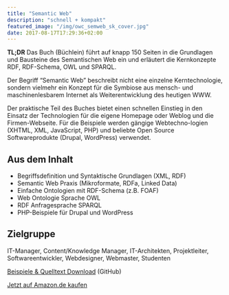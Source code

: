 ```yaml
---
title: "Semantic Web"
description: "schnell + kompakt"
featured_image: "/img/owc_semweb_sk_cover.jpg"
date: 2017-08-17T17:29:36+02:00
---
```

**TL;DR** Das Buch (Büchlein) führt auf knapp 150 Seiten in die Grundlagen und Bausteine des Semantischen Web ein und erläutert die Kernkonzepte RDF, RDF-Schema, OWL und SPARQL.

Der Begriff “Semantic Web” beschreibt nicht eine einzelne Kerntechnologie, sondern vielmehr ein Konzept für die Symbiose aus mensch- und maschinenlesbarem Internet als Weiterentwicklung des heutigen WWW.

Der praktische Teil des Buches bietet einen schnellen Einstieg in den Einsatz der Technologien für die eigene Homepage oder Weblog und die Firmen-Webseite. Für die Beispiele werden gängige Webtechno-logien (XHTML, XML, JavaScript, PHP) und beliebte Open Source Softwareprodukte (Drupal, WordPress) verwendet.

## Aus dem Inhalt

- Begriffsdefinition und Syntaktische Grundlagen (XML, RDF)
- Semantic Web Praxis (Mikroformate, RDFa, Linked Data)
- Einfache Ontologien mit RDF-Schema (z.B. FOAF)
- Web Ontologie Sprache OWL
- RDF Anfragesprache SPARQL
- PHP-Beispiele für Drupal und WordPress

## Zielgruppe

IT-Manager, Content/Knowledge Manager, IT-Architekten, Projektleiter, Softwareentwickler, Webdesigner, Webmaster, Studenten

[Beispiele & Quelltext Download](https://github.com/semanticdreamer/semantic-web-schnell-und-kompakt/) (GitHub)

[Jetzt auf Amazon.de kaufen](http://www.amazon.de/dp/3868020284)